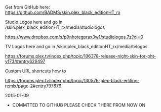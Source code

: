 Get from GitHub here: https://github.com/BADMS/skin.plex_black_editionHT_rx


Studio Logos here and go in /skin.plex_black_editionHT_rx/media/studiologos

https://www.dropbox.com/s/p9nhotegprax3w1/studiologos.7z?dl=0
 

TV Logos here and go in /skin.plex_black_editionHT_rx/media/tvlogos

https://forums.plex.tv/index.php/topic/106378-release-night-skin-for-pht-v173/#entry629497

 
Custom URL shortcuts how to

https://forums.plex.tv/index.php/topic/130576-plex-black-edition-remix/page-2#entry797676
 

2015-01-09

- COMMTTED TO GITHUB PLEASE CHECK THERE FROM NOW ON
